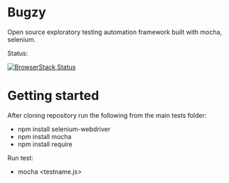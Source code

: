 # Bugzy
Open source exploratory testing automation framework built with mocha, selenium.

Status:

[![BrowserStack Status](https://www.browserstack.com/automate/badge.svg?badge_key=QnNPMElBRjU5YUw0dHRUVWdvNVY2SGxZRmxmWGhUaXhJaklCckEzeFpKOD0tLVplblVnU2N0dXZIRG1pUVI3eUN6TUE9PQ==--0c1e3eaa3ad4f70c0364a4e296ef7912c09c26b5)](https://www.browserstack.com/automate/public-build/QnNPMElBRjU5YUw0dHRUVWdvNVY2SGxZRmxmWGhUaXhJaklCckEzeFpKOD0tLVplblVnU2N0dXZIRG1pUVI3eUN6TUE9PQ==--0c1e3eaa3ad4f70c0364a4e296ef7912c09c26b5)


# Getting started
After cloning repository run the following from the main tests folder: 
- npm install selenium-webdriver
- npm install mocha
- npm install require

Run test:
- mocha <testname.js>
